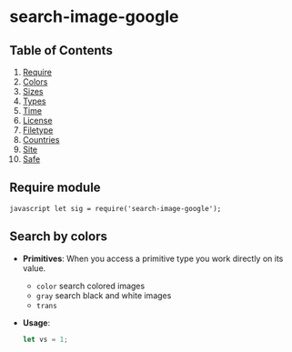 # search-image-google

## Table of Contents
  1. [Require](#Require)
  1. [Colors](#Colors)
  1. [Sizes](#Sizes)
  1. [Types](#Types)
  1. [Time](#Time)
  1. [License](#License)
  1. [Filetype](#Filetype)
  1. [Countries](#Countries)
  1. [Site](#Site)
  1. [Safe](#Safe)
  
  ## Require module
  <a name="Require"></a><a name="1.1"></a>
	```javascript
	let sig = require('search-image-google');
	```
	
## Search by colors
+ **Primitives**: When you access a primitive type you work directly on its value.
	+ `color` search colored images
	+ `gray`  search black and white images
	+ `trans`

+ **Usage**:
	```javascript
	let vs = 1;
	```
